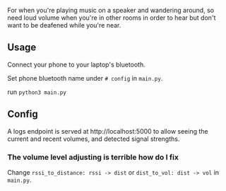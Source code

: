 
For when you're playing music on a speaker and wandering around, so need loud volume when you're in other rooms in order to hear but don't want to be deafened while you're near.


## Usage

Connect your phone to your laptop's bluetooth.

Set phone bluetooth name under `# config` in `main.py`.

run `python3 main.py`


## Config

A logs endpoint is served at http://localhost:5000 to allow seeing the current and recent volumes, and detected signal strengths.

### The volume level adjusting is terrible how do I fix

Change `rssi_to_distance: rssi -> dist` or `dist_to_vol: dist -> vol` in `main.py`.